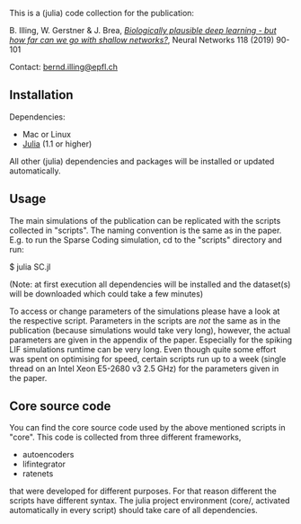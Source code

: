 This is a (julia) code collection for the publication:

B. Illing, W. Gerstner & J. Brea,
[*Biologically plausible deep learning - but how far can we go with shallow networks?*](https://www.sciencedirect.com/science/article/pii/S0893608019301741?via%3Dihub), Neural Networks 118 (2019) 90-101

Contact:
[bernd.illing@epfl.ch](mailto:bernd.illing@epfl.ch)

## Installation

Dependencies:

* Mac or Linux
* [Julia](https://julialang.org) (1.1 or higher)

All other (julia) dependencies and packages will be installed or updated automatically.

## Usage

The main simulations of the publication can be replicated with the scripts collected in "scripts".
The naming convention is the same as in the paper. E.g. to run the Sparse Coding simulation, cd to the "scripts" directory and run:

$ julia SC.jl

(Note: at first execution all dependencies will be installed and the dataset(s) will be downloaded which could take a few minutes)

To access or change parameters of the simulations please have a look at the respective script.
Parameters in the scripts are *not* the same as in the publication (because simulations would take very long), however, the actual parameters are given in the appendix of the paper.
Especially for the spiking LIF simulations runtime can be very long.
Even though quite some effort was spent on optimising for speed, certain scripts run up to a week (single thread on an Intel Xeon E5-2680 v3 2.5 GHz) for the parameters given in the paper.

## Core source code

You can find the core source code used by the above mentioned scripts in "core". This code is collected from three different frameworks,

* autoencoders
* lifintegrator
* ratenets

that were developed for different purposes. For that reason different the scripts have different syntax.
The julia project environment (core/, activated automatically in every script) should take care of all dependencies.
